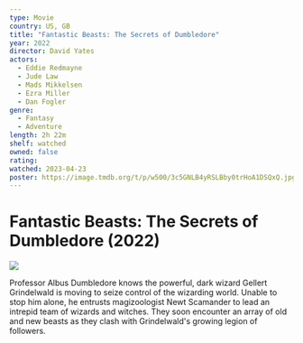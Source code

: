 ```yaml
---
type: Movie
country: US, GB
title: "Fantastic Beasts: The Secrets of Dumbledore"
year: 2022
director: David Yates
actors:
  - Eddie Redmayne
  - Jude Law
  - Mads Mikkelsen
  - Ezra Miller
  - Dan Fogler
genre:
  - Fantasy
  - Adventure
length: 2h 22m
shelf: watched
owned: false
rating:
watched: 2023-04-23
poster: https://image.tmdb.org/t/p/w500/3c5GNLB4yRSLBby0trHoA1DSQxQ.jpg
---
```


# Fantastic Beasts: The Secrets of Dumbledore (2022)

![](https://image.tmdb.org/t/p/w500/3c5GNLB4yRSLBby0trHoA1DSQxQ.jpg)

Professor Albus Dumbledore knows the powerful, dark wizard Gellert Grindelwald is moving to seize control of the wizarding world. Unable to stop him alone, he entrusts magizoologist Newt Scamander to lead an intrepid team of wizards and witches. They soon encounter an array of old and new beasts as they clash with Grindelwald's growing legion of followers.